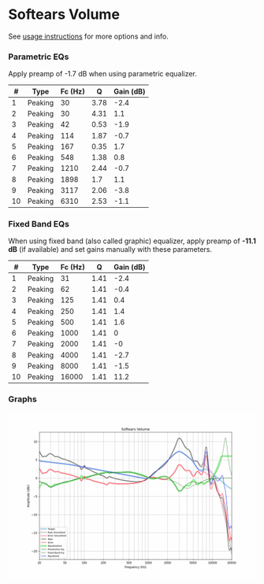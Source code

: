 # Softears Volume
See [usage instructions](https://github.com/jaakkopasanen/AutoEq#usage) for more options and info.

### Parametric EQs
Apply preamp of -1.7 dB when using parametric equalizer.

|   # | Type    |   Fc (Hz) |    Q |   Gain (dB) |
|-----|---------|-----------|------|-------------|
|   1 | Peaking |        30 | 3.78 |        -2.4 |
|   2 | Peaking |        30 | 4.31 |         1.1 |
|   3 | Peaking |        42 | 0.53 |        -1.9 |
|   4 | Peaking |       114 | 1.87 |        -0.7 |
|   5 | Peaking |       167 | 0.35 |         1.7 |
|   6 | Peaking |       548 | 1.38 |         0.8 |
|   7 | Peaking |      1210 | 2.44 |        -0.7 |
|   8 | Peaking |      1898 | 1.7  |         1.1 |
|   9 | Peaking |      3117 | 2.06 |        -3.8 |
|  10 | Peaking |      6310 | 2.53 |        -1.1 |

### Fixed Band EQs
When using fixed band (also called graphic) equalizer, apply preamp of **-11.1 dB** (if available) and set gains manually with these parameters.

|   # | Type    |   Fc (Hz) |    Q |   Gain (dB) |
|-----|---------|-----------|------|-------------|
|   1 | Peaking |        31 | 1.41 |        -2.4 |
|   2 | Peaking |        62 | 1.41 |        -0.4 |
|   3 | Peaking |       125 | 1.41 |         0.4 |
|   4 | Peaking |       250 | 1.41 |         1.4 |
|   5 | Peaking |       500 | 1.41 |         1.6 |
|   6 | Peaking |      1000 | 1.41 |         0   |
|   7 | Peaking |      2000 | 1.41 |        -0   |
|   8 | Peaking |      4000 | 1.41 |        -2.7 |
|   9 | Peaking |      8000 | 1.41 |        -1.5 |
|  10 | Peaking |     16000 | 1.41 |        11.2 |

### Graphs
![](./Softears%20Volume.png)
